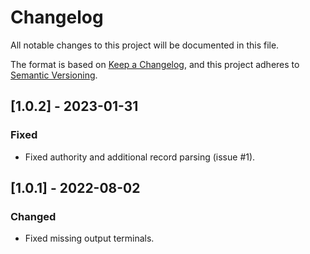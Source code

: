 # Changelog
All notable changes to this project will be documented in this file.

The format is based on [Keep a Changelog](https://keepachangelog.com/en/1.0.0/),
and this project adheres to [Semantic Versioning](https://semver.org/spec/v2.0.0.html).

## [1.0.2] - 2023-01-31
### Fixed
- Fixed authority and additional record parsing (issue #1).

## [1.0.1] - 2022-08-02
### Changed
- Fixed missing output terminals.